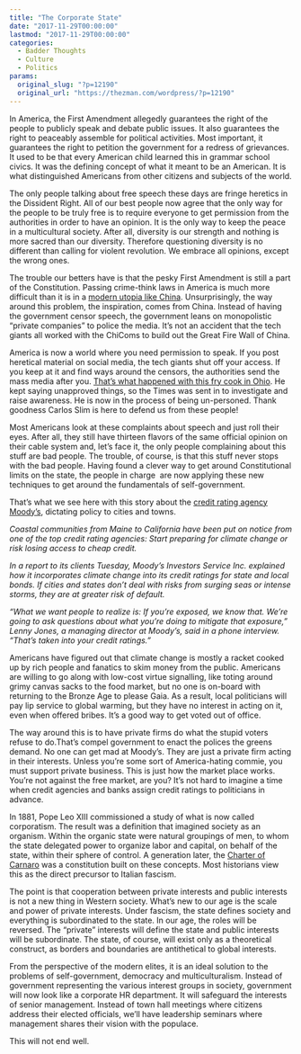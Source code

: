 ```yaml
---
title: "The Corporate State"
date: "2017-11-29T00:00:00"
lastmod: "2017-11-29T00:00:00"
categories:
  - Badder Thoughts
  - Culture
  - Politics
params:
  original_slug: "?p=12190"
  original_url: "https://thezman.com/wordpress/?p=12190"
---
```


In America, the First Amendment allegedly guarantees the right of the
people to publicly speak and debate public issues. It also guarantees
the right to peaceably assemble for political activities. Most
important, it guarantees the right to petition the government for a
redress of grievances. It used to be that every American child learned
this in grammar school civics. It was the defining concept of what it
meant to be an American. It is what distinguished Americans from other
citizens and subjects of the world.

The only people talking about free speech these days are fringe heretics
in the Dissident Right. All of our best people now agree that the only
way for the people to be truly free is to require everyone to get
permission from the authorities in order to have an opinion. It is the
only way to keep the peace in a multicultural society. After all,
diversity is our strength and nothing is more sacred than our diversity.
Therefore questioning diversity is no different than calling for violent
revolution. We embrace all opinions, except the wrong ones.

The trouble our betters have is that the pesky First Amendment is still
a part of the Constitution. Passing crime-think laws in America is much
more difficult than it is in a
<a href="http://www.nytimes.com/2009/09/09/opinion/09friedman.html"
rel="noopener" target="_blank">modern utopia like China</a>.
Unsurprisingly, the way around this problem, the inspiration, comes from
China. Instead of having the government censor speech, the government
leans on monopolistic “private companies” to police the media. It’s not
an accident that the tech giants all worked with the ChiComs to build
out the Great Fire Wall of China.

America is now a world where you need permission to speak. If you post
heretical material on social media, the tech giants shut off your
access. If you keep at it and find ways around the censors, the
authorities send the mass media after you. <a
href="https://www.nytimes.com/2017/11/25/us/ohio-hovater-white-nationalist.html"
rel="noopener" target="_blank">That’s what happened with this fry cook
in Ohio</a>. He kept saying unapproved things, so the Times was sent in
to investigate and raise awareness. He is now in the process of being
un-personed. Thank goodness Carlos Slim is here to defend us from these
people!

Most Americans look at these complaints about speech and just roll their
eyes. After all, they still have thirteen flavors of the same official
opinion on their cable system and, let’s face it, the only people
complaining about this stuff are bad people. The trouble, of course, is
that this stuff never stops with the bad people. Having found a clever
way to get around Constitutional limits on the state, the people in
charge  are now applying these new techniques to get around the
fundamentals of self-government.

That’s what we see here with this story about the <a
href="https://www.bloomberg.com/news/articles/2017-11-29/moody-s-warns-cities-to-address-climate-risks-or-face-downgrades"
rel="noopener" target="_blank">credit rating agency Moody’s</a>,
dictating policy to cities and towns.

*Coastal communities from Maine to California have been put on notice
from one of the top credit rating agencies: Start preparing for climate
change or risk losing access to cheap credit.*

*In a report to its clients Tuesday, Moody’s Investors Service Inc.
explained how it incorporates climate change into its credit ratings for
state and local bonds. If cities and states don’t deal with risks from
surging seas or intense storms, they are at greater risk of default.*

*“What we want people to realize is: If you’re exposed, we know that.
We’re going to ask questions about what you’re doing to mitigate that
exposure,” Lenny Jones, a managing director at Moody’s, said in a phone
interview. “That’s taken into your credit ratings.”*

Americans have figured out that climate change is mostly a racket cooked
up by rich people and fanatics to skim money from the public. Americans
are willing to go along with low-cost virtue signalling, like toting
around grimy canvas sacks to the food market, but no one is on-board
with returning to the Bronze Age to please Gaia. As a result, local
politicians will pay lip service to global warming, but they have no
interest in acting on it, even when offered bribes. It’s a good way to
get voted out of office.

The way around this is to have private firms do what the stupid voters
refuse to do.That’s compel government to enact the polices the greens
demand. No one can get mad at Moody’s. They are just a private firm
acting in their interests. Unless you’re some sort of America-hating
commie, you must support private business. This is just how the market
place works. You’re not against the free market, are you? It’s not hard
to imagine a time when credit agencies and banks assign credit ratings
to politicians in advance.

In 1881, Pope Leo XIII commissioned a study of what is now called
corporatism. The result was a definition that imagined society as an
organism. Within the organic state were natural groupings of men, to
whom the state delegated power to organize labor and capital, on behalf
of the state, within their sphere of control. A generation later, the <a
href="https://en.wikipedia.org/wiki/Italian_Regency_of_Carnaro#Constitution"
rel="noopener" target="_blank">Charter of Carnaro</a> was a constitution
built on these concepts. Most historians view this as the direct
precursor to Italian fascism.

The point is that cooperation between private interests and public
interests is not a new thing in Western society. What’s new to our age
is the scale and power of private interests. Under fascism, the state
defines society and everything is subordinated to the state. In our age,
the roles will be reversed. The “private” interests will define the
state and public interests will be subordinate. The state, of course,
will exist only as a theoretical construct, as borders and boundaries
are antithetical to global interests.

From the perspective of the modern elites, it is an ideal solution to
the problems of self-government, democracy and multiculturalism. Instead
of government representing the various interest groups in society,
government will now look like a corporate HR department. It will
safeguard the interests of senior management. Instead of town hall
meetings where citizens address their elected officials, we’ll have
leadership seminars where management shares their vision with the
populace.

This will not end well.
